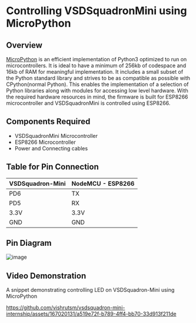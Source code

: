 # Controlling VSDSquadronMini using MicroPython
## Overview
[MicroPython](https://micropython.org/) is an efficient implementation of Python3 optimized to run on microcontrollers. It is ideal to have a minimum of 256kb of codespace and 16kb of RAM for meaningful implementation.
It includes a small subset of the Python standard library and strives to be as compatible as possible with CPython(normal Python). This enables the implementation of a selection of Python libraries along with modules
for accessing low level hardware. With the required hardware resources in mind, the firmware is built for ESP8266 microcontroller and VSDSquadronMini is controlled using ESP8266.
## Components Required
- VSDSquadronMini Microcontroller
- ESP8266 Microcontroller
- Power and Connecting cables
## Table for Pin Connection
| VSDSquadron-Mini  | NodeMCU - ESP8266 |
| ----------------- | ----------------- |
| PD6               | TX                |
| PD5               | RX                |
| 3.3V              | 3.3V              |
| GND               | GND               |

## Pin Diagram
![image](https://github.com/vishrutsm/vsdsquadron-mini-internship/assets/167020131/f8c6f3a1-f485-4b10-9265-567244838a5a)

## Video Demonstration
A snippet demonstrating controlling LED on VSDSquadron-Mini using MicroPython


https://github.com/vishrutsm/vsdsquadron-mini-internship/assets/167020131/a519e72f-b789-4ff4-bb70-33d913f211de
